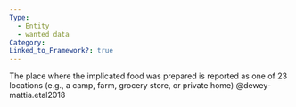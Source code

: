 ```yaml
---
Type:
  - Entity
  - wanted data
Category: 
Linked_to_Framework?: true
---
```

The place where the implicated food was prepared is reported as one of 23 locations (e.g., a camp, farm, grocery store, or private home) @dewey-mattia.etal2018